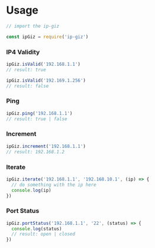 # Usage

```javascript
// import the ip-giz

const ipGiz = require('ip-giz')
```

### IP4 Validity

```javascript
ipGiz.isValid('192.168.1.1')
// result: true

ipGiz.isValid('192.169.1.256')
// result: false
```

### Ping

```javascript
ipGiz.ping('192.168.1.1')
// result: true | false
```

### Increment

```javascript
ipGiz.increment('192.168.1.1')
// result: 192.168.1.2
```

### Iterate

```javascript
ipGiz.iterate('192.168.1.1', '192.168.10.1', (ip) => {
  // do something with the ip here
  console.log(ip)
})
```

### Port Status

```javascript
ipGiz.portStatus('192.168.1.1', '22', (status) => {
  console.log(status)
  // result: open | closed
})
```
